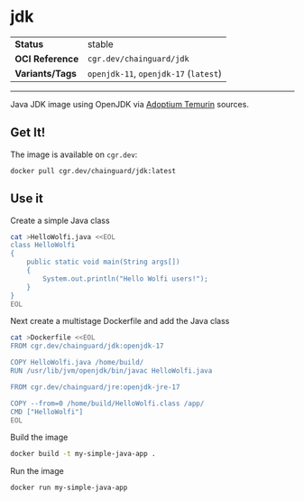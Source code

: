 <!--monopod:start-->
# jdk
| | |
| - | - |
| **Status** | stable |
| **OCI Reference** | `cgr.dev/chainguard/jdk` |
| **Variants/Tags** | `openjdk-11`, `openjdk-17` (`latest`) |
---
<!--monopod:end-->

Java JDK image using OpenJDK via [Adoptium Temurin](https://adoptium.net/en-GB/temurin/) sources.

## Get It!

The image is available on `cgr.dev`:

```
docker pull cgr.dev/chainguard/jdk:latest
```

## Use it

Create a simple Java class

```sh
cat >HelloWolfi.java <<EOL
class HelloWolfi
{
    public static void main(String args[])
    {
        System.out.println("Hello Wolfi users!");
    }
}
EOL
```

Next create a multistage Dockerfile and add the Java class

```sh
cat >Dockerfile <<EOL
FROM cgr.dev/chainguard/jdk:openjdk-17

COPY HelloWolfi.java /home/build/
RUN /usr/lib/jvm/openjdk/bin/javac HelloWolfi.java

FROM cgr.dev/chainguard/jre:openjdk-jre-17

COPY --from=0 /home/build/HelloWolfi.class /app/
CMD ["HelloWolfi"]
EOL
```

Build the image

```sh
docker build -t my-simple-java-app .
```

Run the image
```sh
docker run my-simple-java-app
```
